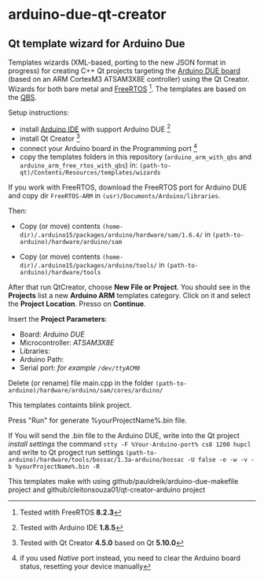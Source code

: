 # arduino-due-qt-creator
## Qt template wizard for Arduino Due
Templates wizards (XML-based, porting to the new JSON format in progress)  for creating C++ Qt projects targeting the [Arduino DUE board](https://www.arduino.cc/en/Guide/ArduinoDue) (based on an ARM CortexM3 ATSAM3X8E controller) using the Qt Creator.
Wizards for both bare metal and [FreeRTOS](https://github.com/greiman) [^FreeRTOSv].
The templates are based on the [QBS](https://github.com/qbs/qbs).

Setup instructions:

*  install [Arduino IDE](https://www.arduino.cc/en/Main/Software) with support Arduino DUE [^ArduVersion]
*  install Qt Creator [^QtVersion]
*  connect your Arduino board in the Programming port [^ProgPort]
*  copy the templates folders in this repository (`arduino_arm_with_qbs` and `arduino_arm_free_rtos_with_qbs`) in: `(path-to-qt)/Contents/Resources/templates/wizards`

If you work with FreeRTOS, download the FreeRTOS port for Arduino DUE and copy dir `FreeRTOS-ARM` in `(usr)/Documents/Arduino/libraries`.

Then:

*  Copy (or move) contents `(home-dir)/.arduino15/packages/arduino/hardware/sam/1.6.4/` in `(path-to-arduino)/hardware/arduino/sam`

* Copy (or move) contents `(home-dir)/.arduino15/packages/arduino/tools/` in `(path-to-arduino)/hardware/tools`

After that run QtCreator, choose **New File or Project**. You should see in the **Projects** list a new **Arduino ARM** templates category. Click on it and select the **Project Location**. Presso on **Continue**.

Insert the **Project Parameters**:

*  Board: *Arduino DUE*
*  Microcontroller: *ATSAM3X8E*
*  Libraries:  
*  Arduino Path: 
*  Serial port: *for example `/dev/ttyACM0`*






Delete (or rename) file main.cpp in the folder `(path-to-arduino)/hardware/arduino/sam/cores/arduino/`

This templates containts blink project.

Press "Run" for generate %yourProjectName%.bin file.

If You will send the .bin file to the Arduino DUE, write into the Qt project *install settings* the command `stty -F %Your-Arduino-port% cs8 1200 hupcl` and write to Qt progect run settings `(path-to-arduino)/hardware/tools/bossac/1.3a-arduino/bossac -U false -e -w -v -b %yourProjectName%.bin -R`

This templates make with using github/pauldreik/arduino-due-makefile project and github/cleitonsouza01/qt-creator-arduino project

[^FreeRTOSv]: Tested wtith FreeRTOS **8.2.3**
[^ArduVersion]: Tested with Arduino IDE **1.8.5**
[^QtVersion]: Tested with Qt Creator **4.5.0** based on Qt **5.10.0**
[^ProgPort]: if you used *Native* port instead, you need to clear the Arduino board status, resetting your device manually
